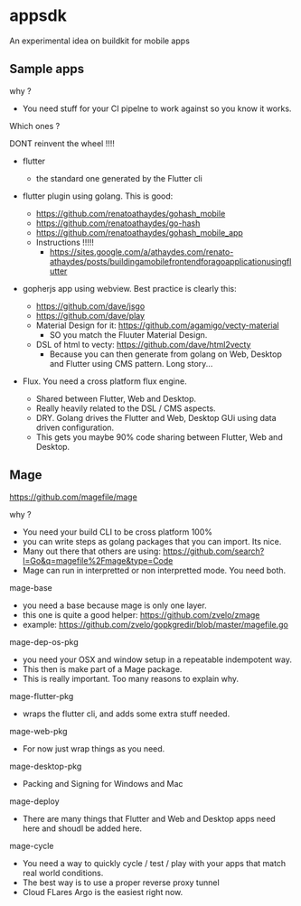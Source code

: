 # appsdk
An experimental idea on buildkit for mobile apps

## Sample apps

why ?

- You need stuff for your CI pipelne to work against so you know it works.

Which ones ? 

DONT reinvent the wheel !!!!

- flutter
	- the standard one generated by the Flutter cli
- flutter plugin using golang. This is good:
	- https://github.com/renatoathaydes/gohash_mobile
	- https://github.com/renatoathaydes/go-hash
	- https://github.com/renatoathaydes/gohash_mobile_app
	- Instructions !!!!!
		- https://sites.google.com/a/athaydes.com/renato-athaydes/posts/buildingamobilefrontendforagoapplicationusingflutter

- gopherjs app using webview. Best practice is clearly this:
	- https://github.com/dave/jsgo
	- https://github.com/dave/play
	- Material Design for it: https://github.com/agamigo/vecty-material
		- SO you match the Fluuter Material Design.
	- DSL of html to vecty: https://github.com/dave/html2vecty
		- Because you can then generate from golang on Web, Desktop and Flutter using CMS pattern. Long story...

- Flux. You need a cross platform flux engine.
	- Shared between Flutter, Web and Desktop.
	- Really heavily related to the DSL / CMS aspects.
	- DRY. Golang drives the Flutter and Web, Desktop GUi using data driven configuration. 
	- This gets you maybe 90% code sharing between Flutter, Web and Desktop.



## Mage 

https://github.com/magefile/mage

why ?

- You need your build CLI to be cross platform 100%
- you can write steps as golang packages that you can import. Its nice.
- Many out there that others are using: https://github.com/search?l=Go&q=magefile%2Fmage&type=Code
- Mage can run in interpretted or non interpretted mode. You need both.

mage-base

- you need a base because mage is only one layer.
- this one is quite a good helper: https://github.com/zvelo/zmage
- example: https://github.com/zvelo/gopkgredir/blob/master/magefile.go


mage-dep-os-pkg

- you need your OSX and window setup in a repeatable indempotent way.
- This then is make part of a Mage package.
- This is really important. Too many reasons to explain why.

mage-flutter-pkg

- wraps the flutter cli, and adds some extra stuff needed.

mage-web-pkg

- For now just wrap things as you need.

mage-desktop-pkg

- Packing and Signing for Windows and Mac

mage-deploy

- There are many things that Flutter and Web and Desktop apps need here and shoudl be added here.

mage-cycle

- You need a way to quickly cycle / test / play with your apps that match real world conditions. 
- The best way is to use a proper reverse proxy tunnel
- Cloud FLares Argo is the easiest right now.

